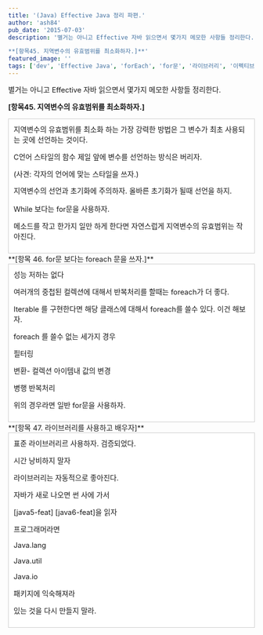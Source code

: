 ```yaml
---
title: '(Java) Effective Java 정리 파편.'
author: 'ash84'
pub_date: '2015-07-03'
description: '별거는 아니고 Effective 자바 읽으면서 몇가지 메모한 사항들 정리한다.  

**[항목45. 지역변수의 유효범위를 최소화하자.]**'
featured_image: ''
tags: ['dev', 'Effective Java', 'forEach', 'for문', '라이브러리', '이펙티브 자바', '자바', '지역변수의 범위']
---
```



<span style="font-size: 11pt;">별거는 아니고 Effective 자바 읽으면서 몇가지 메모한 사항들 정리한다.  </span>

**<span style="font-size: 11pt;">[항목45. 지역변수의 유효범위를 최소화하자.]</span>**

<div class="txc-textbox" style="border: 1px solid rgb(203, 203, 203); background-color: rgb(255, 255, 255); padding: 10px;"><span style="font-size: 11pt;">지역변수의 유효범위를 최소화 하는 가장 강력한 방법은 그 변수가 최초 사용되는 곳에 선언하는 것이다. </span>

<span style="font-size: 11pt;">C언어 스타일의 함수 제일 앞에 변수를 선언하는 방식은 버리자.</span>

<span style="font-size: 11pt;">(사견: 각자의 언어에 맞는 스타일을 쓰자.)</span>

<span style="font-size: 9pt; line-height: 1.5;">  
</span>

<span style="font-size: 11pt; line-height: 1.5;">지역변수의 선언과 초기화에 주의하자. 올바른 초기화가 될때 선언을 하지.</span>

<span style="font-size: 11pt;">While 보다는 for문을 사용하자.</span>

<span style="font-size: 11pt;">메소드를 작고 한가지 일만 하게 한다면 자연스럽게 지역변수의 유효범위는 작아진다.</span>

</div>**<span style="font-size: 11pt;">[항목 46. </span><span style="font-size: 11pt;">for문 보다는 foreach 문을 쓰자.]</span>**

<div class="txc-textbox" style="border: 1px solid rgb(203, 203, 203); background-color: rgb(255, 255, 255); padding: 10px;"><span style="font-size: 11pt;">성능 저하는 없다</span>

<span style="font-size: 11pt;">여러개의 중첩된 컬렉션에 대해서 반복처리를 할때는 foreach가 더 좋다.</span>

<span style="font-size: 11pt;">Iterable<E> 를 구현한다면 해당 클래스에 대해서 foreach를 쓸수 있다. 이건 해보자.</span>

<span style="font-size: 11pt;">foreach 를 쓸수 없는 세가지 경우</span>

<span style="font-size: 11pt;">필터링</span>

<span style="font-size: 11pt;">변환- 컬렉션 아이템내 값의 변경</span>

<span style="font-size: 11pt;">병행 반복처리 </span>

<span style="font-size: 11pt;">위의 경우라면 일반 for문을 사용하자.</span>

</div>**<span style="font-size: 11pt;">[항목 47. 라이브러리를 사용하고 배우자]</span>**

<div class="txc-textbox" style="border: 1px solid rgb(203, 203, 203); background-color: rgb(255, 255, 255); padding: 10px;"><span style="font-size: 11pt;">표준 라이브러리르 사용하자. 검증되었다.</span>

<span style="font-size: 11pt;">시간 낭비하지 말자</span>

<span style="font-size: 11pt;">라이브러리는 자동적으로 좋아진다.</span>

<span style="font-size: 11pt;">자바가 새로 나오면 썬 사에 가서</span>

<span style="font-size: 11pt;">[java5-feat] [java6-feat]을 읽자</span>

<span style="font-size: 11pt;">프로그래머라면</span>

<span style="font-size: 11pt;">Java.lang</span>

<span style="font-size: 11pt;">Java.util</span>

<span style="font-size: 11pt;">Java.io</span>

<span style="font-size: 11pt;">패키지에 익숙해져라</span>

<span style="font-size: 11pt;">있는 것을 다시 만들지 말라.</span>

</div>

